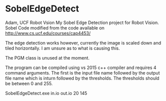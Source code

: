 # SobelEdgeDetect
Adam, UCF Robot Vsion
My Sobel Edge Detection project for Robot Vision. Sobel Code modified from the code available on http://www.cs.ucf.edu/courses/cap4453/

The edge detection works however, currently the image is scaled down and tiled horizontally. I am unsure as to what is causing this. 

The PGM class is unused at the moment.

The program can be compiled using vs 2015 c++ compiler and requires 4 command arguments. The first is the input file name followed by the 
output file name which is inturn followed by the thresholds. The thresholds should be between 0 and 255.


SobelEdgeDetect.exe in.io out.io 20 145
